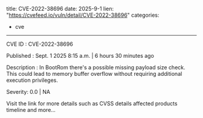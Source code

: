  
title: CVE-2022-38696
date: 2025-9-1
lien: "https://cvefeed.io/vuln/detail/CVE-2022-38696"
categories:
  - cve
---

CVE ID : CVE-2022-38696

Published :  Sept. 1
2025
8:15 a.m. | 6 hours
30 minutes ago

Description : In BootRom
there's a possible missing payload size check. This could lead to memory buffer overflow without requiring additional execution privileges.

Severity: 0.0 | NA

Visit the link for more details
such as CVSS details
affected products
timeline
and more...
